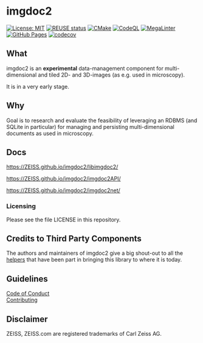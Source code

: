 # imgdoc2
[![License: MIT](https://img.shields.io/badge/License-MIT-yellow.svg)](https://opensource.org/license/mit/)
[![REUSE status](https://api.reuse.software/badge/github.com/ZEISS/imgdoc2)](https://api.reuse.software/info/github.com/ZEISS/imgdoc2)
[![CMake](https://github.com/ZEISS/imgdoc2/actions/workflows/cmake.yml/badge.svg?branch=main&event=push)](https://github.com/ZEISS/imgdoc2/actions/workflows/cmake.yml)
[![CodeQL](https://github.com/ZEISS/imgdoc2/actions/workflows/codeql.yml/badge.svg?branch=main&event=push)](https://github.com/ZEISS/imgdoc2/actions/workflows/codeql.yml)
[![MegaLinter](https://github.com/ZEISS/imgdoc2/actions/workflows/mega-linter.yml/badge.svg?branch=main&event=push)](https://github.com/ZEISS/imgdoc2/actions/workflows/mega-linter.yml)
[![GitHub Pages](https://github.com/ZEISS/imgdoc2/actions/workflows/pages.yml/badge.svg?branch=main&event=push)](https://github.com/ZEISS/imgdoc2/actions/workflows/pages.yml)
[![codecov](https://codecov.io/gh/ZEISS/imgdoc2/branch/main/graph/badge.svg?token=rzx0MmEHuC)](https://codecov.io/gh/ZEISS/imgdoc2)

## What

imgdoc2 is an **experimental** data-management component for multi-dimensional and tiled 2D- and 3D-images (as e.g. used in microscopy).

It is in a very early stage.

## Why

Goal is to research and evaluate the feasibility of leveraging an RDBMS (and SQLite in particular) for managing and persisting multi-dimensional documents as used in microscopy.

## Docs
https://ZEISS.github.io/imgdoc2/libimgdoc2/

https://ZEISS.github.io/imgdoc2/imgdoc2API/

https://ZEISS.github.io/imgdoc2/imgdoc2net/

### Licensing

Please see the file LICENSE in this repository.

## Credits to Third Party Components

The authors and maintainers of imgdoc2 give a big shout-out to all the [helpers](./THIRD_PARTY_LICENSES.txt) that have been part in bringing this library to where it is today.

## Guidelines

[Code of Conduct](./CODE_OF_CONDUCT.md)  
[Contributing](./CONTRIBUTING.md)

## Disclaimer

ZEISS, ZEISS.com are registered trademarks of Carl Zeiss AG.
